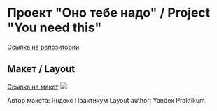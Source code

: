 # Проект "Оно тебе надо" / Project "You need this"
[Ссылка на репозиторий](https://github.com/Darina1801/ono-tebe-nado)

## Макет / Layout
[Ссылка на макет](https://www.figma.com/file/8KwhMpv8qnDocX4NVFQBpn/%D0%9E%D0%BD%D0%BE-%D1%82%D0%B5%D0%B1%D0%B5-%D0%BD%D0%B0%D0%B4%D0%BE?type=design&node-id=0%3A1&mode=design&t=k5mZ2MkpzPCgjYU3-1)
![](../images/ono-tebe-nado__layout.png)

Автор макета: Яндекс Практикум
Layout author: Yandex Praktikum